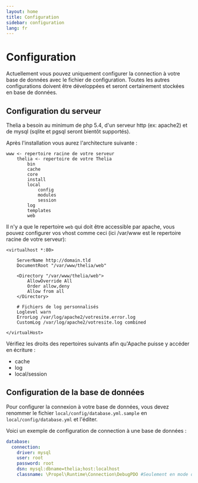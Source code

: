 ```yaml
---
layout: home
title: Configuration
sidebar: configuration
lang: fr
---
```


<div class="page-header">
    <h1>Configuration</h1>
</div>

Actuellement vous pouvez uniquement configurer la connection à votre base de données avec le fichier de configuration. Toutes les autres configurations doivent être développées et seront certainement stockées en base de données.

## Configuration du serveur

Thelia a besoin au minimum de php 5.4, d'un serveur http (ex: apache2) et de mysql (sqlite et pgsql seront bientôt supportés).

Après l'installation vous aurez l'architecture suivante :

```
www <- repertoire racine de votre serveur
    thelia <- repertoire de votre Thelia
        bin
        cache
        core
        install
        local
            config
            modules
            session
        log
        templates
        web
```

Il n'y a que le repertoire ```web``` qui doit être accessible par apache, vous pouvez configurer vos vhost comme ceci (ici /var/www est le repertoire racine de votre serveur):

```
<virtualhost *:80>

	ServerName http://domain.tld
	DocumentRoot "/var/www/thelia/web"

	<Directory "/var/www/thelia/web">
	    AllowOverride All
        Order allow,deny
        Allow from all
	</Directory>

	# Fichiers de log personnalisés
    Loglevel warn
    ErrorLog /var/log/apache2/votresite.error.log
    CustomLog /var/log/apache2/votresite.log combined

</virtualHost>

```

Vérifiez les droits des repertoires suivants afin qu'Apache puisse y accéder en écriture :

* cache
* log
* local/session

## Configuration de la base de données

Pour configurer la connexion à votre base de données, vous devez renommer le fichier ```local/config/database.yml.sample``` en ```local/config/database.yml``` et l'éditer.

Voici un exemple de configuration de connection à une base de données :

``` yaml
database:
  connection:
    driver: mysql
    user: root
    password: root
    dsn: mysql:dbname=thelia;host:localhost
    classname: \Propel\Runtime\Connection\DebugPDO #Seulement en mode debug et si vous voulez les informations sur toutes les requêtes
```